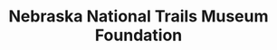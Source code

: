 ---
layout: repo
title: "Nebraska National Trails Museum Foundation"
id: 11754
permalink: repos/11754/
---